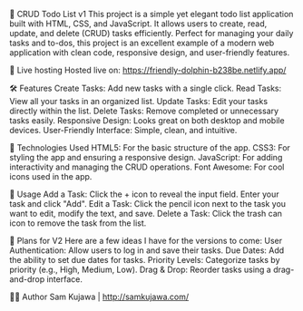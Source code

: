 📝 CRUD Todo List v1
This project is a simple yet elegant todo list application built with HTML, CSS, and JavaScript. It allows users to create, read, update, and delete (CRUD) tasks efficiently. Perfect for managing your daily tasks and to-dos, this project is an excellent example of a modern web application with clean code, responsive design, and user-friendly features.

🚀 Live hosting
Hosted live on: https://friendly-dolphin-b238be.netlify.app/

🛠️ Features
Create Tasks: Add new tasks with a single click.
Read Tasks: View all your tasks in an organized list.
Update Tasks: Edit your tasks directly within the list.
Delete Tasks: Remove completed or unnecessary tasks easily.
Responsive Design: Looks great on both desktop and mobile devices.
User-Friendly Interface: Simple, clean, and intuitive.

🧰 Technologies Used
HTML5: For the basic structure of the app.
CSS3: For styling the app and ensuring a responsive design.
JavaScript: For adding interactivity and managing the CRUD operations.
Font Awesome: For cool icons used in the app.

📝 Usage
Add a Task: Click the + icon to reveal the input field. Enter your task and click "Add".
Edit a Task: Click the pencil icon next to the task you want to edit, modify the text, and save.
Delete a Task: Click the trash can icon to remove the task from the list.

🌟 Plans for V2
Here are a few ideas I have for the versions to come:
User Authentication: Allow users to log in and save their tasks.
Due Dates: Add the ability to set due dates for tasks.
Priority Levels: Categorize tasks by priority (e.g., High, Medium, Low).
Drag & Drop: Reorder tasks using a drag-and-drop interface.

🧑‍💻 Author
Sam Kujawa | http://samkujawa.com/
